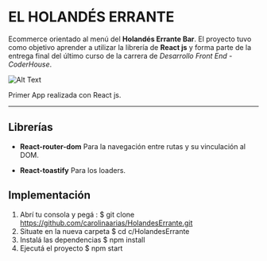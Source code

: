 # EL HOLANDÉS ERRANTE
Ecommerce orientado al menú del **Holandés Errante Bar**.
El proyecto tuvo como objetivo aprender a utilizar la librería de **React js** y forma parte de la entrega final del último curso de la carrera de *Desarrollo Front End - CoderHouse*.
 
![Alt Text](https://github.com/carolinaarias/Proyecto/blob/Entrega-Final/My%20Video.gif?raw=true)

Primer App realizada con React js.

***
 ## Librerías
* **React-router-dom**
Para la navegación entre rutas y su vinculación al DOM.
 
* **React-toastify**
Para los loaders.

 ## Implementación
1. Abrí tu consola y pegá :
$ git clone https://github.com/carolinaarias/HolandesErrante.git
2. Situate en la nueva carpeta
$ cd c/HolandesErrante
3. Instalá las dependencias
$ npm install
4. Ejecutá el proyecto
$ npm start
